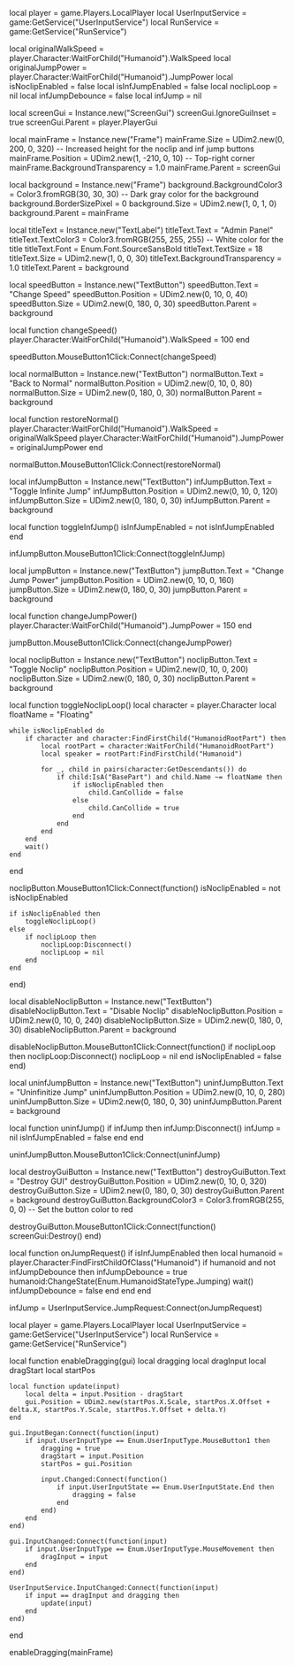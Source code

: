 local player = game.Players.LocalPlayer
local UserInputService = game:GetService("UserInputService")
local RunService = game:GetService("RunService")

local originalWalkSpeed = player.Character:WaitForChild("Humanoid").WalkSpeed
local originalJumpPower = player.Character:WaitForChild("Humanoid").JumpPower
local isNoclipEnabled = false
local isInfJumpEnabled = false
local noclipLoop = nil
local infJumpDebounce = false
local infJump = nil

local screenGui = Instance.new("ScreenGui")
screenGui.IgnoreGuiInset = true
screenGui.Parent = player.PlayerGui

local mainFrame = Instance.new("Frame")
mainFrame.Size = UDim2.new(0, 200, 0, 320) -- Increased height for the noclip and inf jump buttons
mainFrame.Position = UDim2.new(1, -210, 0, 10) -- Top-right corner
mainFrame.BackgroundTransparency = 1.0
mainFrame.Parent = screenGui

local background = Instance.new("Frame")
background.BackgroundColor3 = Color3.fromRGB(30, 30, 30) -- Dark gray color for the background
background.BorderSizePixel = 0
background.Size = UDim2.new(1, 0, 1, 0)
background.Parent = mainFrame

local titleText = Instance.new("TextLabel")
titleText.Text = "Admin Panel"
titleText.TextColor3 = Color3.fromRGB(255, 255, 255) -- White color for the title
titleText.Font = Enum.Font.SourceSansBold
titleText.TextSize = 18
titleText.Size = UDim2.new(1, 0, 0, 30)
titleText.BackgroundTransparency = 1.0
titleText.Parent = background

local speedButton = Instance.new("TextButton")
speedButton.Text = "Change Speed"
speedButton.Position = UDim2.new(0, 10, 0, 40)
speedButton.Size = UDim2.new(0, 180, 0, 30)
speedButton.Parent = background

local function changeSpeed()
    player.Character:WaitForChild("Humanoid").WalkSpeed = 100
end

speedButton.MouseButton1Click:Connect(changeSpeed)

local normalButton = Instance.new("TextButton")
normalButton.Text = "Back to Normal"
normalButton.Position = UDim2.new(0, 10, 0, 80)
normalButton.Size = UDim2.new(0, 180, 0, 30)
normalButton.Parent = background

local function restoreNormal()
    player.Character:WaitForChild("Humanoid").WalkSpeed = originalWalkSpeed
    player.Character:WaitForChild("Humanoid").JumpPower = originalJumpPower
end

normalButton.MouseButton1Click:Connect(restoreNormal)

local infJumpButton = Instance.new("TextButton")
infJumpButton.Text = "Toggle Infinite Jump"
infJumpButton.Position = UDim2.new(0, 10, 0, 120)
infJumpButton.Size = UDim2.new(0, 180, 0, 30)
infJumpButton.Parent = background

local function toggleInfJump()
    isInfJumpEnabled = not isInfJumpEnabled
end

infJumpButton.MouseButton1Click:Connect(toggleInfJump)

local jumpButton = Instance.new("TextButton")
jumpButton.Text = "Change Jump Power"
jumpButton.Position = UDim2.new(0, 10, 0, 160)
jumpButton.Size = UDim2.new(0, 180, 0, 30)
jumpButton.Parent = background

local function changeJumpPower()
    player.Character:WaitForChild("Humanoid").JumpPower = 150
end

jumpButton.MouseButton1Click:Connect(changeJumpPower)

local noclipButton = Instance.new("TextButton")
noclipButton.Text = "Toggle Noclip"
noclipButton.Position = UDim2.new(0, 10, 0, 200)
noclipButton.Size = UDim2.new(0, 180, 0, 30)
noclipButton.Parent = background

local function toggleNoclipLoop()
    local character = player.Character
    local floatName = "Floating"

    while isNoclipEnabled do
        if character and character:FindFirstChild("HumanoidRootPart") then
            local rootPart = character:WaitForChild("HumanoidRootPart")
            local speaker = rootPart:FindFirstChild("Humanoid")
            
            for _, child in pairs(character:GetDescendants()) do
                if child:IsA("BasePart") and child.Name ~= floatName then
                    if isNoclipEnabled then
                        child.CanCollide = false
                    else
                        child.CanCollide = true
                    end
                end
            end
        end
        wait()
    end
end

noclipButton.MouseButton1Click:Connect(function()
    isNoclipEnabled = not isNoclipEnabled
    
    if isNoclipEnabled then
        toggleNoclipLoop()
    else
        if noclipLoop then
            noclipLoop:Disconnect()
            noclipLoop = nil
        end
    end
end)

local disableNoclipButton = Instance.new("TextButton")
disableNoclipButton.Text = "Disable Noclip"
disableNoclipButton.Position = UDim2.new(0, 10, 0, 240)
disableNoclipButton.Size = UDim2.new(0, 180, 0, 30)
disableNoclipButton.Parent = background

disableNoclipButton.MouseButton1Click:Connect(function()
    if noclipLoop then
        noclipLoop:Disconnect()
        noclipLoop = nil
    end
    isNoclipEnabled = false
end)

local uninfJumpButton = Instance.new("TextButton")
uninfJumpButton.Text = "Uninfinitize Jump"
uninfJumpButton.Position = UDim2.new(0, 10, 0, 280)
uninfJumpButton.Size = UDim2.new(0, 180, 0, 30)
uninfJumpButton.Parent = background

local function uninfJump()
    if infJump then
        infJump:Disconnect()
        infJump = nil
        isInfJumpEnabled = false
    end
end

uninfJumpButton.MouseButton1Click:Connect(uninfJump)

local destroyGuiButton = Instance.new("TextButton")
destroyGuiButton.Text = "Destroy GUI"
destroyGuiButton.Position = UDim2.new(0, 10, 0, 320)
destroyGuiButton.Size = UDim2.new(0, 180, 0, 30)
destroyGuiButton.Parent = background
destroyGuiButton.BackgroundColor3 = Color3.fromRGB(255, 0, 0) -- Set the button color to red

destroyGuiButton.MouseButton1Click:Connect(function()
    screenGui:Destroy()
end)

local function onJumpRequest()
    if isInfJumpEnabled then
        local humanoid = player.Character:FindFirstChildOfClass("Humanoid")
        if humanoid and not infJumpDebounce then
            infJumpDebounce = true
            humanoid:ChangeState(Enum.HumanoidStateType.Jumping)
            wait()
            infJumpDebounce = false
        end
    end
end

infJump = UserInputService.JumpRequest:Connect(onJumpRequest)

local player = game.Players.LocalPlayer
local UserInputService = game:GetService("UserInputService")
local RunService = game:GetService("RunService")

local function enableDragging(gui)
    local dragging
    local dragInput
    local dragStart
    local startPos

    local function update(input)
        local delta = input.Position - dragStart
        gui.Position = UDim2.new(startPos.X.Scale, startPos.X.Offset + delta.X, startPos.Y.Scale, startPos.Y.Offset + delta.Y)
    end

    gui.InputBegan:Connect(function(input)
        if input.UserInputType == Enum.UserInputType.MouseButton1 then
            dragging = true
            dragStart = input.Position
            startPos = gui.Position

            input.Changed:Connect(function()
                if input.UserInputState == Enum.UserInputState.End then
                    dragging = false
                end
            end)
        end
    end)

    gui.InputChanged:Connect(function(input)
        if input.UserInputType == Enum.UserInputType.MouseMovement then
            dragInput = input
        end
    end)

    UserInputService.InputChanged:Connect(function(input)
        if input == dragInput and dragging then
            update(input)
        end
    end)
end

enableDragging(mainFrame)

